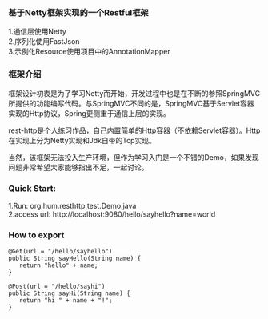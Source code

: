 ### 基于Netty框架实现的一个Restful框架 <br />
   1.通信层使用Netty <br />
   2.序列化使用FastJson <br />
   3.示例化Resource使用项目中的AnnotationMapper <br />

### 框架介绍 <br />

框架设计初衷是为了学习Netty而开始，开发过程中也是在不断的参照SpringMVC所提供的功能编写代码。与SpringMVC不同的是，SpringMVC基于Servlet容器实现的Http协议，Spring更侧重于通信上层的实现。

rest-http是个人练习作品，自己内置简单的Http容器（不依赖Servlet容器）。Http在实现上分为Netty实现和Jdk自带的Tcp实现。

当然，该框架无法投入生产环境，但作为学习入门是一个不错的Demo，如果发现问题非常希望大家能够指出不足，一起讨论。

### Quick Start: <br />
   1.Run: org.hum.resthttp.test.Demo.java <br />
   2.access url: http://localhost:9080/hello/sayhello?name=world <br />

### How to export <br />
	@Get(url = "/hello/sayhello")
	public String sayHello(String name) {
	   return "hello" + name;
	}
	
	@Post(url = "/hello/sayhi")
	public String sayHi(String name) {
	   return "hi " + name + "!";
	}
